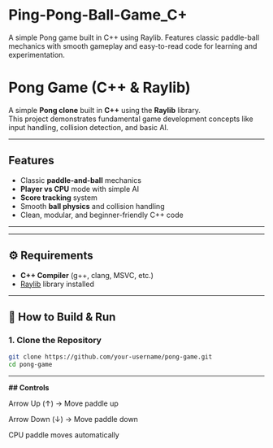 # Ping-Pong-Ball-Game_C+
A simple Pong game built in C++ using Raylib. Features classic paddle-ball mechanics with smooth gameplay and easy-to-read code for learning and experimentation.
# Pong Game (C++ & Raylib) 

A simple **Pong clone** built in **C++** using the **Raylib** library.  
This project demonstrates fundamental game development concepts like input handling, collision detection, and basic AI.  

---

## Features  
- Classic **paddle-and-ball** mechanics  
- **Player vs CPU** mode with simple AI  
- **Score tracking** system  
- Smooth **ball physics** and collision handling  
- Clean, modular, and beginner-friendly C++ code  

---


---

## ⚙️ Requirements  
- **C++ Compiler** (g++, clang, MSVC, etc.)  
- [Raylib](https://www.raylib.com/) library installed  

---

## 🚀 How to Build & Run  

### 1. Clone the Repository  
```bash
git clone https://github.com/your-username/pong-game.git
cd pong-game
```
---

**## Controls**

Arrow Up (↑) → Move paddle up

Arrow Down (↓) → Move paddle down

CPU paddle moves automatically
